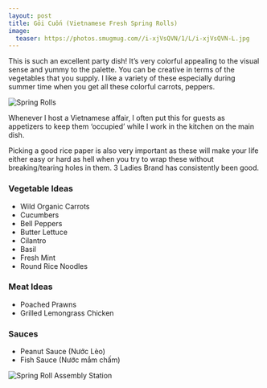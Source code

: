 ```yaml
---
layout: post
title: Gỏi Cuốn (Vietnamese Fresh Spring Rolls)
image:
  teaser: https://photos.smugmug.com//i-xjVsQVN/1/L/i-xjVsQVN-L.jpg
---
```


This is such an excellent party dish! It’s very colorful appealing to the visual sense and yummy to the palette. You can be creative in terms of the vegetables that you supply. I like a variety of these especially during summer time when you get all these colorful carrots, peppers.


![Spring Rolls][1]

Whenever I host a Vietnamese affair, I often put this for guests as appetizers to keep them ‘occupied’ while I work in the kitchen on the main dish.

Picking a good rice paper is also very important as these will make your life either easy or hard as hell when you try to wrap these without breaking/tearing holes in them. 3 Ladies Brand has consistently been good.

### Vegetable Ideas
- Wild Organic Carrots
- Cucumbers
- Bell Peppers
- Butter Lettuce
- Cilantro
- Basil
- Fresh Mint
- Round Rice Noodles

### Meat Ideas
- Poached Prawns
- Grilled Lemongrass Chicken

### Sauces
- Peanut Sauce (Nước Lèo)
- Fish Sauce (Nước mắm chấm)

![Spring Roll Assembly Station][2]

[1]: https://media.tumblr.com/05c34af6fdbdf3374eca67b696070f4f/tumblr_inline_nbsx52jEz41sn7z7o.jpg
[2]: https://media.tumblr.com/8e12fc53be240e8d026ea3b6a44816a8/tumblr_inline_nbt6kwH6pT1sn7z7o.jpg
